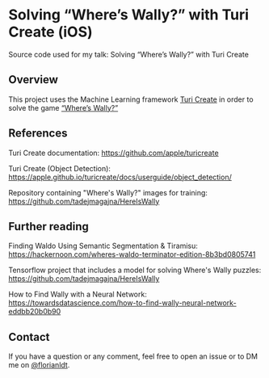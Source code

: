 # Solving “Where’s Wally?” with Turi Create (iOS)
Source code used for my talk: Solving “Where’s Wally?” with Turi Create

## Overview
This project uses the Machine Learning framework [Turi Create](https://github.com/apple/turicreate) in order to solve the game  [“Where’s Wally?”](https://en.wikipedia.org/wiki/Where%27s_Wally%3F)

## References
Turi Create documentation: https://github.com/apple/turicreate

Turi Create (Object Detection): https://apple.github.io/turicreate/docs/userguide/object_detection/

Repository containing "Where's Wally?" images for training: https://github.com/tadejmagajna/HereIsWally

## Further reading
Finding Waldo Using Semantic Segmentation & Tiramisu: https://hackernoon.com/wheres-waldo-terminator-edition-8b3bd0805741

Tensorflow project that includes a model for solving Where's Wally puzzles: https://github.com/tadejmagajna/HereIsWally

How to Find Wally with a Neural Network: https://towardsdatascience.com/how-to-find-wally-neural-network-eddbb20b0b90

## Contact
If you have a question or any comment, feel free to open an issue or to DM me on [@florianldt](https://twitter.com/florianldt).
